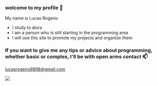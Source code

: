 ### welcome to my profile 💙

My name is Lucas Rogerio


- I study to alura 
- I am a person who is still starting in the programming area
- I will use this site to promote my projects and organize them


### If you want to give me any tips or advice about programming, whether basic or complex, I'll be with open arms contact 📫
lucasrogeiro9898@gmail.com



![](https://media.tenor.com/H1gpSxB6qvEAAAAM/please-please-please.gif)
